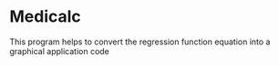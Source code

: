 # Medicalc
This program helps to convert the regression function equation into a graphical application code
